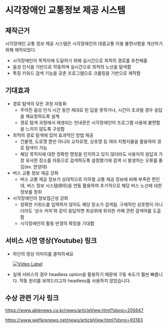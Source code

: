 # 시각장애인 교통정보 제공 시스템
## 제작근거
시각장애인 교통 정보 제공 시스템은 시각장애인의 대중교통 이용 불편사항을 개선하기 위해 제작되었다.
- 시각장애인이 목적지에 도달하기 위해 실시간으로 최적의 경로를 추천해줌
- 음성 인식을 기반으로 작동하며 실시간으로 최적의 노선을 탐색함
- 특징 키워드 검색 기능을 갖춘 프로그램으로 크롤링을 기반으로 제작함

## 기대효과
- 경로 탐색의 모든 과정 자동화
  - 주어진 음성 인식 시간 동안 제대로 된 답을 못하거나, 시간이 초과될 경우 응답을 재요청하도록 설계
  - 경로 탐색 과정에서 재생되는 안내문은 시각장애인이 프로그램 사용에 불편함을 느끼지 않도록 구성함
- 최적의 경로 탐색에 있어 효과적인 방법 제공
  - 건물명, 도로명 뿐만 아니라 교차로명, 상호명 등 여러 지형지물을 활용하여 경로 탐색이 가능
  - 해당 목적지에 대한 정확한 명칭을 인지하고 있지 않더라도 사용자의 응답과 가장 유사한 장소를 자동으로 검색하도록 설정했기에 검색 시 발생하는 오류를 줄임(ex. 한양대)
- 버스 교통 정보 제공 강화
  - 버스 교통 제공 정보가 상대적으로 지하철 교통 제공 정보에 비해 부족한 편인데, 버스 정보 시스템(BIS)을 연동 활용하여 추가적으로 해당 버스 노선에 대한 정보를 청취
- 시각장애인의 정보접근성 강화
  - 정확한 키워드를 입력하지 않아도 해당 장소가 검색됨. 구체적인 상호명이 아니더라도 ‘성수 커피’와 같이 응답하면 최상위에 위치한 카페 관련 검색어를 도출함
  - 시각장애인의 활동 반경의 확장을 기대함

## 서비스 시연 영상(Youtube) 링크
- 하단의 영상 이미지를 클릭하세요

  [![Video Label](http://img.youtube.com/vi/VW3GVJosuko/0.jpg)](https://youtu.be/VW3GVJosuko)
- 실제 서비스의 경우 headless option을 활용하기 때문에 구동 속도가 훨씬 빠릅니다. 작동 원리를 보여드리고자 headless를 사용하지 않았습니다.
 
## 수상 관련 기사 링크
https://www.ablenews.co.kr/news/articleView.html?idxno=205647

https://www.welfarenews.net/news/articleView.html?idxno=93183
